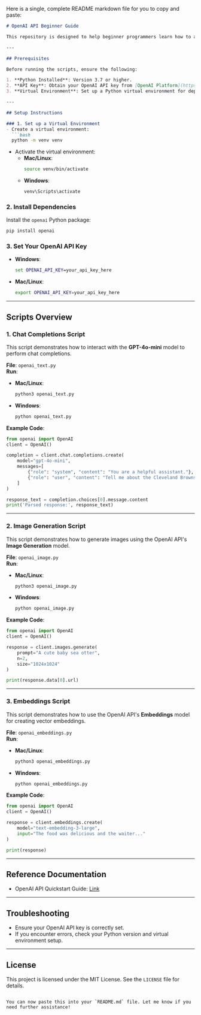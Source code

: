 Here is a single, complete README markdown file for you to copy and paste:

```markdown
# OpenAI API Beginner Guide

This repository is designed to help beginner programmers learn how to access and interact with OpenAI's three primary APIs: **Chat Completions**, **Image Generation**, and **Embeddings**. Each script demonstrates how to set up your environment and use the respective API model.

---

## Prerequisites

Before running the scripts, ensure the following:

1. **Python Installed**: Version 3.7 or higher.
2. **API Key**: Obtain your OpenAI API key from [OpenAI Platform](https://platform.openai.com/).
3. **Virtual Environment**: Set up a Python virtual environment for dependency management.

---

## Setup Instructions

### 1. Set up a Virtual Environment
- Create a virtual environment:
  ```bash
  python -m venv venv
  ```
- Activate the virtual environment:
  - **Mac/Linux**:
    ```bash
    source venv/bin/activate
    ```
  - **Windows**:
    ```cmd
    venv\Scripts\activate
    ```

### 2. Install Dependencies
Install the `openai` Python package:
```bash
pip install openai
```

### 3. Set Your OpenAI API Key
- **Windows**:
  ```cmd
  set OPENAI_API_KEY=your_api_key_here
  ```
- **Mac/Linux**:
  ```bash
  export OPENAI_API_KEY=your_api_key_here
  ```

---

## Scripts Overview

### **1. Chat Completions Script**
This script demonstrates how to interact with the **GPT-4o-mini** model to perform chat completions.

**File**: `openai_text.py`  
**Run**:
- **Mac/Linux**:
  ```bash
  python3 openai_text.py
  ```
- **Windows**:
  ```cmd
  python openai_text.py
  ```

**Example Code**:
```python
from openai import OpenAI
client = OpenAI()

completion = client.chat.completions.create(
    model="gpt-4o-mini",
    messages=[
        {"role": "system", "content": "You are a helpful assistant."},
        {"role": "user", "content": "Tell me about the Cleveland Browns' 2022 season."}
    ]
)

response_text = completion.choices[0].message.content
print('Parsed response:', response_text)
```

---

### **2. Image Generation Script**
This script demonstrates how to generate images using the OpenAI API's **Image Generation** model.

**File**: `openai_image.py`  
**Run**:
- **Mac/Linux**:
  ```bash
  python3 openai_image.py
  ```
- **Windows**:
  ```cmd
  python openai_image.py
  ```

**Example Code**:
```python
from openai import OpenAI
client = OpenAI()

response = client.images.generate(
    prompt="A cute baby sea otter",
    n=2,
    size="1024x1024"
)

print(response.data[0].url)
```

---

### **3. Embeddings Script**
This script demonstrates how to use the OpenAI API's **Embeddings** model for creating vector embeddings.

**File**: `openai_embeddings.py`  
**Run**:
- **Mac/Linux**:
  ```bash
  python3 openai_embeddings.py
  ```
- **Windows**:
  ```cmd
  python openai_embeddings.py
  ```

**Example Code**:
```python
from openai import OpenAI
client = OpenAI()

response = client.embeddings.create(
    model="text-embedding-3-large",
    input="The food was delicious and the waiter..."
)

print(response)
```

---

## Reference Documentation
- OpenAI API Quickstart Guide: [Link](https://platform.openai.com/docs/quickstart)

---

## Troubleshooting

- Ensure your OpenAI API key is correctly set.
- If you encounter errors, check your Python version and virtual environment setup.

---

## License

This project is licensed under the MIT License. See the `LICENSE` file for details.
```

You can now paste this into your `README.md` file. Let me know if you need further assistance!